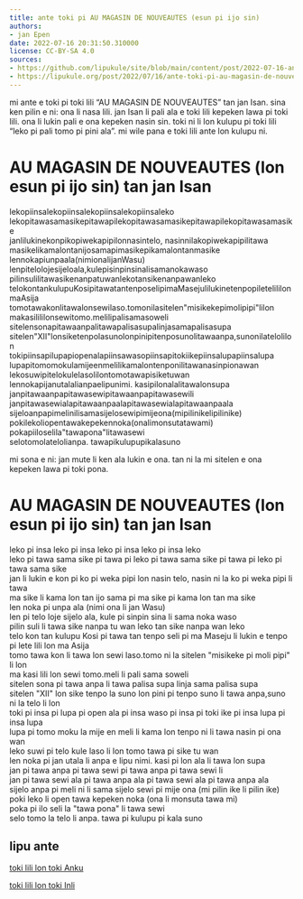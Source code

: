 ```yaml
---
title: ante toki pi AU MAGASIN DE NOUVEAUTES (esun pi ijo sin)
authors:
- jan Epen
date: 2022-07-16 20:31:50.310000
license: CC-BY-SA 4.0
sources:
- https://github.com/lipukule/site/blob/main/content/post/2022-07-16-ante-toki-pi-au-magasin-de-nouveautes-esun-pi-ijo-sin.md
- https://lipukule.org/post/2022/07/16/ante-toki-pi-au-magasin-de-nouveautes-esun-pi-ijo-sin/
---
```


mi ante e toki pi toki lili “AU MAGASIN DE NOUVEAUTES” tan jan Isan. sina ken pilin e ni: ona li nasa lili. jan Isan li pali ala e toki lili kepeken lawa pi toki lili. ona li lukin pali e ona kepeken nasin sin. toki ni li lon kulupu pi toki lili “leko pi pali tomo pi pini ala”. mi wile pana e toki lili ante lon kulupu ni.

# AU MAGASIN DE NOUVEAUTES (lon esun pi ijo sin) tan jan Isan

lekopiinsalekopiinsalekopiinsalekopiinsaleko  
lekopitawasamasikepitawapilekopitawasamasikepitawapilekopitawasamasike  
janlilukinekonpikopiwekapipilonnasintelo, nasinnilakopiwekapipilitawa  
masikelikamalontanijosamapimasikepikamalontanmasike  
lennokapiunpaala(nimionalijanWasu)  
lenpitelolojesijeloala,kulepisinpinsinalisamanokawaso  
pilinsulilitawasikenanpatuwanlekotansikenanpawanleko  
telokontankulupuKosipitawatantenposelipimaMasejulilukinetenpopiletelililonmaAsija  
tomotawakonlitawalonsewilaso.tomonilasitelen"misikekepimolipipi"lilon  
makasilililonsewitomo.melilipalisamasoweli  
sitelensonapitawaanpalitawapalisasupalinjasamapalisasupa  
sitelen"XII"lonsiketenpolasunolonpinipitenposunolitawaanpa,sunonilatelolilon  
tokipiinsapilupapiopenalapiinsawasopiinsapitokiikepiinsalupapiinsalupa  
lupapitomomokulamijeenmelilikamalontenponilitawanasinpionawan  
lekosuwipitelokulelasolilontomotawapisiketuwan  
lennokapijanutalalianpaelipunimi. kasipilonalalitawalonsupa  
janpitawaanpapitawasewipitawaanpapitawasewili  
janpitawasewialapitawaanpaalapitawasewialapitawaanpaala  
sijeloanpapimelinilisamasijelosewipimijeona(mipilinikelipilinike)  
pokilekoliopentawakepekennoka(onalimonsutatawami)  
pokapiiloselila"tawapona"litawasewi  
selotomolatelolianpa. tawapikulupupikalasuno

mi sona e ni: jan mute li ken ala lukin e ona. tan ni la mi sitelen e ona kepeken lawa pi toki pona.

# AU MAGASIN DE NOUVEAUTES (lon esun pi ijo sin) tan jan Isan

leko pi insa leko pi insa leko pi insa leko pi insa leko  
leko pi tawa sama sike pi tawa pi leko pi tawa sama sike pi tawa pi leko pi tawa sama sike  
jan li lukin e kon pi ko pi weka pipi lon nasin telo, nasin ni la ko pi weka pipi li tawa  
ma sike li kama lon tan ijo sama pi ma sike pi kama lon tan ma sike  
len noka pi unpa ala (nimi ona li jan Wasu)  
len pi telo loje sijelo ala, kule pi sinpin sina li sama noka waso  
pilin suli li tawa sike nanpa tu wan leko tan sike nanpa wan leko  
telo kon tan kulupu Kosi pi tawa tan tenpo seli pi ma Maseju li lukin e tenpo pi lete lili lon ma Asija  
tomo tawa kon li tawa lon sewi laso.tomo ni la sitelen "misikeke pi moli pipi" li lon  
ma kasi lili lon sewi tomo.meli li pali sama soweli  
sitelen sona pi tawa anpa li tawa palisa supa linja sama palisa supa  
sitelen "XII" lon sike tenpo la suno lon pini pi tenpo suno li tawa anpa,suno ni la telo li lon  
toki pi insa pi lupa pi open ala pi insa waso pi insa pi toki ike pi insa lupa pi insa lupa  
lupa pi tomo moku la mije en meli li kama lon tenpo ni li tawa nasin pi ona wan  
leko suwi pi telo kule laso li lon tomo tawa pi sike tu wan  
len noka pi jan utala li anpa e lipu nimi. kasi pi lon ala li tawa lon supa  
jan pi tawa anpa pi tawa sewi pi tawa anpa pi tawa sewi li  
jan pi tawa sewi ala pi tawa anpa ala pi tawa sewi ala pi tawa anpa ala  
sijelo anpa pi meli ni li sama sijelo sewi pi mije ona (mi pilin ike li pilin ike)  
poki leko li open tawa kepeken noka (ona li monsuta tawa mi)  
poka pi ilo seli la "tawa pona" li tawa sewi  
selo tomo la telo li anpa. tawa pi kulupu pi kala suno

## lipu ante

[toki lili lon toki Anku](https://ko.wikisource.org/wiki/%EA%B1%B4%EC%B6%95%EB%AC%B4%ED%95%9C%EC%9C%A1%EB%A9%B4%EA%B0%81%EC%B2%B4/AU_MAGASIN_DE_NOUVEAUTES)

[toki lili lon toki Inli](https://en.wikisource.org/wiki/Translation:Architectonic_Infinite_Cube/AU_MAGASIN_DE_NOUVEAUTES)